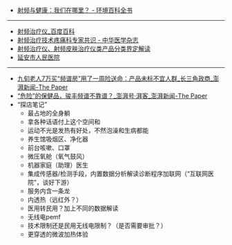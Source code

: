 - [射频与健康：我们在哪里？ - 环境百科全书](https://www.encyclopedie-environnement.org/zh/sante-zh/radiofrequencies-health/)
- ---
- [射频治疗仪_百度百科](https://baike.baidu.com/item/%E5%B0%84%E9%A2%91%E6%B2%BB%E7%96%97%E4%BB%AA/4655074)
- [射频治疗技术疼痛科专家共识 - 中华医学杂志](https://rs.yiigle.com/CN2021/1171428.htm)
- [射频治疗仪、射频皮肤治疗仪类产品分类界定解读](https://www.nifdc.org.cn/nifdc/bshff/ylqxbzhgl/qxggtzh/ggqt/202403271550161012780.html)
- [延安市人民医院](http://www.yasrmyy.cn/16/41755/content.aspx)
- ---
- [九旬老人7万买“频谱房”用了一周险送命：产品未标不宜人群_长三角政商_澎湃新闻-The Paper](https://www.thepaper.cn/newsDetail_forward_1844409)
- [“危险”的保健品，骏丰频谱不靠谱？_澎湃号·湃客_澎湃新闻-The Paper](https://www.thepaper.cn/newsDetail_forward_18917857)
- “探店笔记”
	- 最占地的全身躺
	- 拿各种话语付上这个空间和
	- 运动不光是发热有好处，不然泡澡和生病都能
	- 养生馆吸烟区、净化器
	- 前台咳嗽、口罩
	- 微压氧舱（氧气鼓风）
	- 机器家庭（助理）医生
	- 集成传感器/检测手段，内置数据分析解读诊断程序加联网（“互联网医院”，谈好下游）
	- 服务内含一条龙
	- 内透热（远红外？）
	- 医用转民用？加上不同的数据解读
	- 无线电pemf
	- 技术限制还是民用无线电限制？（是否需要审批？）
	- 更穿透的微波加热体验